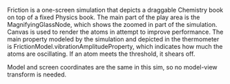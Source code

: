 Friction is a one-screen simulation that depicts a draggable Chemistry book on top of a fixed Physics book. The main
part of the play area is the MagnifyingGlassNode, which shows the zoomed in part of the simulation. Canvas is used to
render
the atoms in attempt to improve performance. The main property modeled by the simulation and depicted in the thermometer
is FrictionModel.vibrationAmplitudeProperty, which indicates how much the atoms are oscillating. If an atom meets the
threshold,
it shears off.

Model and screen coordinates are the same in this sim, so no model-view transform is needed.